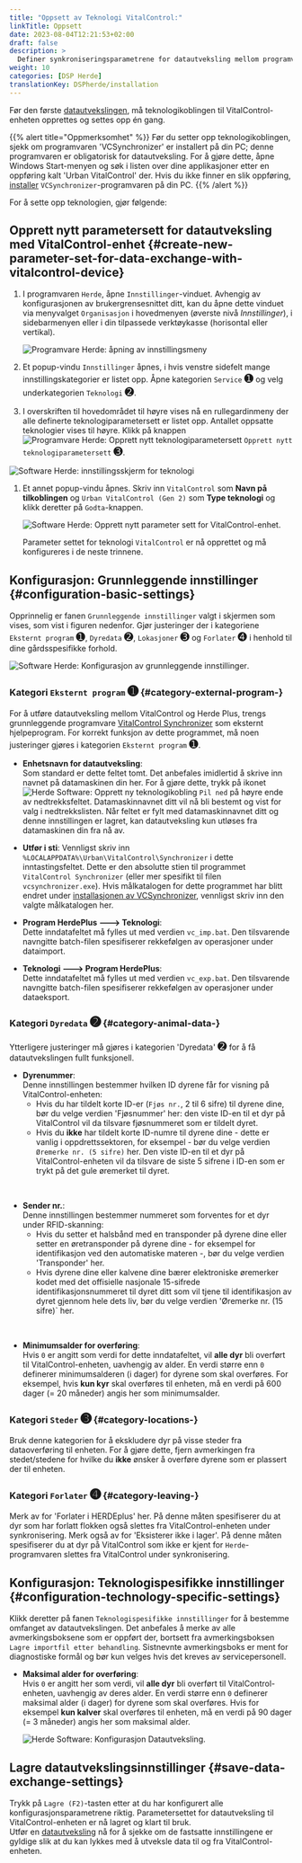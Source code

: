 ```yaml
---
title: "Oppsett av Teknologi VitalControl:"
linkTitle: Oppsett
date: 2023-08-04T12:21:53+02:00
draft: false
description: >
  Definer synkroniseringsparametrene for datautveksling mellom programvaren *Herde* og VitalControl-enheten.
weight: 10
categories: [DSP Herde]
translationKey: DSPherde/installation
---
```

Før den første [datautvekslingen](../data-exchange/), må teknologikoblingen til VitalControl-enheten opprettes og settes opp én gang.

{{% alert title="Oppmerksomhet" %}}
Før du setter opp teknologikoblingen, sjekk om programvaren 'VCSynchronizer' er installert på din PC; denne programvaren er obligatorisk for datautveksling. For å gjøre dette, åpne Windows Start-menyen og søk i listen over dine applikasjoner etter en oppføring kalt 'Urban VitalControl' der. Hvis du ikke finner en slik oppføring, [installer](../../vcsynchronizer/installation/) `VCSynchronizer`-programvaren på din PC.
{{% /alert %}}

For å sette opp teknologien, gjør følgende:

## Opprett nytt parametersett for datautveksling med VitalControl-enhet {#create-new-parameter-set-for-data-exchange-with-vitalcontrol-device}

1. I programvaren `Herde`, åpne `Innstillinger`-vinduet. Avhengig av konfigurasjonen av brukergrensesnittet ditt, kan du åpne dette vinduet via menyvalget `Organisasjon` i hovedmenyen (øverste nivå _Innstillinger_), i sidebarmenyen eller i din tilpassede verktøykasse (horisontal eller vertikal).

   ![Programvare Herde: åpning av innstillingsmeny](../screenshots/settings.png "Herde: åpne Innstillinger")

1. Et popup-vindu `Innstillinger` åpnes, i hvis venstre sidefelt mange innstillingskategorier er listet opp. Åpne kategorien `Service` <span style="font-size: 140%">➊</span> og velg underkategorien `Teknologi` <span style="font-size: 140%">➋</span>.

1. I overskriften til hovedområdet til høyre vises nå en rullegardinmeny der alle definerte teknologiparametersett er listet opp. Antallet oppsatte teknologier vises til høyre. Klikk på knappen ![Programvare Herde: Opprett nytt teknologiparametersett](/icons/new.png "Herde: Opprett Teknologikobling") `Opprett nytt teknologiparametersett` <span style="font-size: 140%">➌</span>.

![Software Herde: innstillingsskjerm for teknologi](../screenshots/settings-technology.png "Herde: Innstillinger for Teknologi")

1. Et annet popup-vindu åpnes. Skriv inn `VitalControl` som **Navn på tilkoblingen** og `Urban VitalControl (Gen 2)` som **Type teknologi** og klikk deretter på `Godta`-knappen.

   ![Software Herde: Opprett nytt parameter sett for VitalControl-enhet](../screenshots/new-technology.png "Opprett ny teknologi: VitalControl").

   Parameter settet for teknologi `VitalControl` er nå opprettet og må konfigureres i de neste trinnene.

## Konfigurasjon: Grunnleggende innstillinger {#configuration-basic-settings}

Opprinnelig er fanen `Grunnleggende innstillinger` valgt i skjermen som vises, som vist i figuren nedenfor. Gjør justeringer der i kategoriene `Eksternt program` <span style="font-size: 140%">➊</span>, `Dyredata` <span style="font-size: 140%">➋</span>, `Lokasjoner` <span style="font-size: 140%">➌</span> og `Forlater` <span style="font-size: 140%">➍</span> i henhold til dine gårdsspesifikke forhold.

   ![Software Herde: Konfigurasjon av grunnleggende innstillinger](../screenshots/basic-settings.png "Teknologi VitalControl: Grunnleggende innstillinger").
   
### Kategori `Eksternt program` <span style="font-size: 140%">➊</span> {#category-external-program-}

For å utføre datautveksling mellom VitalControl og Herde Plus, trengs grunnleggende programvare [VitalControl Synchronizer](../../vcsynchronizer) som eksternt hjelpeprogram. For korrekt funksjon av dette programmet, må noen justeringer gjøres i kategorien `Eksternt program` <span style="font-size: 140%">➊</span>.

- **Enhetsnavn for datautveksling**:  
  Som standard er dette feltet tomt. Det anbefales imidlertid å skrive inn navnet på datamaskinen din her. For å gjøre dette, trykk på ikonet ![Herde Software: Opprett ny teknologikobling](/icons/arrow-down.png "Herde: Opprett teknologikobling") `Pil ned` på høyre ende av nedtrekksfeltet. Datamaskinnavnet ditt vil nå bli bestemt og vist for valg i nedtrekkslisten. Når feltet er fylt med datamaskinnavnet ditt og denne innstillingen er lagret, kan datautveksling kun utløses fra datamaskinen din fra nå av.

- **Utfør i sti**:
  Vennligst skriv inn `%LOCALAPPDATA%\Urban\VitalControl\Synchronizer` i dette inntastingsfeltet. Dette er den absolutte stien til programmet `VitalControl Synchronizer` (eller mer spesifikt til filen `vcsynchronizer.exe`). Hvis målkatalogen for dette programmet har blitt endret under [installasjonen av VCSynchronizer](../../vcsynchronizer/installation), vennligst skriv inn den valgte målkatalogen her.


- **Program HerdePlus 🡒 Teknologi**:  
  Dette inndatafeltet må fylles ut med verdien `vc_imp.bat`. Den tilsvarende navngitte batch-filen spesifiserer rekkefølgen av operasjoner under dataimport.

- **Teknologi 🡒 Program HerdePlus**:  
  Dette inndatafeltet må fylles ut med verdien `vc_exp.bat`. Den tilsvarende navngitte batch-filen spesifiserer rekkefølgen av operasjoner under dataeksport.

### Kategori `Dyredata` <span style="font-size: 140%">➋</span> {#category-animal-data-}

Ytterligere justeringer må gjøres i kategorien 'Dyredata' <span style="font-size: 140%">➋</span> for å få datautvekslingen fullt funksjonell.

- **Dyrenummer**:  
  Denne innstillingen bestemmer hvilken ID dyrene får for visning på VitalControl-enheten:
  - Hvis du har tildelt korte ID-er (`Fjøs nr.`, 2 til 6 sifre) til dyrene dine, bør du velge verdien 'Fjøsnummer' her: den viste ID-en til et dyr på VitalControl vil da tilsvare fjøsnummeret som er tildelt dyret.
  - Hvis du **ikke** har tildelt korte ID-numre til dyrene dine - dette er vanlig i oppdrettssektoren, for eksempel - bør du velge verdien `Øremerke nr. (5 sifre)` her. Den viste ID-en til et dyr på VitalControl-enheten vil da tilsvare de siste 5 sifrene i ID-en som er trykt på det gule øremerket til dyret.
  
<br>

- **Sender nr.**:  
  Denne innstillingen bestemmer nummeret som forventes for et dyr under RFID-skanning:  
  - Hvis du setter et halsbånd med en transponder på dyrene dine eller setter en øretransponder på dyrene dine - for eksempel for identifikasjon ved den automatiske materen -, bør du velge verdien 'Transponder' her.
  - Hvis dyrene dine eller kalvene dine bærer elektroniske øremerker kodet med det offisielle nasjonale 15-sifrede identifikasjonsnummeret til dyret ditt som vil tjene til identifikasjon av dyret gjennom hele dets liv, bør du velge verdien 'Øremerke nr. (15 sifre)` her.

<br>

- **Minimumsalder for overføring**:  
  Hvis `0` er angitt som verdi for dette inndatafeltet, vil **alle dyr** bli overført til VitalControl-enheten, uavhengig av alder. En verdi større enn `0` definerer minimumsalderen (i dager) for dyrene som skal overføres. For eksempel, hvis **kun kyr** skal overføres til enheten, må en verdi på 600 dager (= 20 måneder) angis her som minimumsalder.

### Kategori `Steder` <span style="font-size: 140%">➌</span> {#category-locations-}

Bruk denne kategorien for å ekskludere dyr på visse steder fra dataoverføring til enheten. For å gjøre dette, fjern avmerkingen fra stedet/stedene for hvilke du **ikke** ønsker å overføre dyrene som er plassert der til enheten.

### Kategori `Forlater` <span style="font-size: 140%">➍</span> {#category-leaving-}

Merk av for 'Forlater i HERDEplus' her. På denne måten spesifiserer du at dyr som har forlatt flokken også slettes fra VitalControl-enheten under synkronisering.
Merk også av for 'Eksisterer ikke i lager'. På denne måten spesifiserer du at dyr på VitalControl som ikke er kjent for `Herde`-programvaren slettes fra VitalControl under synkronisering.

## Konfigurasjon: Teknologispesifikke innstillinger {#configuration-technology-specific-settings}

Klikk deretter på fanen `Teknologispesifikke innstillinger` for å bestemme omfanget av datautvekslingen. Det anbefales å merke av alle avmerkingsboksene som er oppført der, bortsett fra avmerkingsboksen `Lagre importfil etter behandling`. Sistnevnte avmerkingsboks er ment for diagnostiske formål og bør kun velges hvis det kreves av servicepersonell.

- **Maksimal alder for overføring**:  
  Hvis `0` er angitt her som verdi, vil **alle dyr** bli overført til VitalControl-enheten, uavhengig av deres alder. En verdi større enn `0` definerer maksimal alder (i dager) for dyrene som skal overføres. Hvis for eksempel **kun kalver** skal overføres til enheten, må en verdi på 90 dager (= 3 måneder) angis her som maksimal alder.

   ![Herde Software: Konfigurasjon Datautveksling](../screenshots/technology-specific-settings.png "Datautveksling: spesifikke innstillinger").

## Lagre datautvekslingsinnstillinger {#save-data-exchange-settings}

Trykk på `Lagre (F2)`-tasten etter at du har konfigurert alle konfigurasjonsparametrene riktig. Parametersettet for datautveksling til VitalControl-enheten er nå lagret og klart til bruk.  
Utfør en [datautveksling](../data-exchange/) nå for å sjekke om de fastsatte innstillingene er gyldige slik at du kan lykkes med å utveksle data til og fra VitalControl-enheten.



